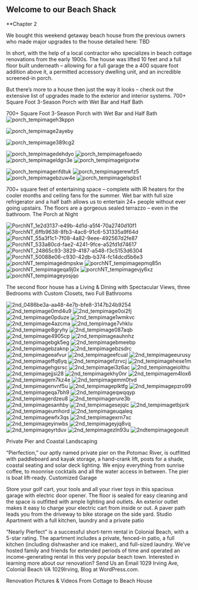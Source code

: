 ## Welcome to our Beach Shack 

**Chapter 2

We bought this weekend getaway beach house from the previous owners who made major upgrades to the house detailed here: TBD

In short, with the help of a local contractor who specializes in beach cottage renovations from the early 1900s. The house was lifted 10 feet and a full floor built underneath – allowing for a full garage the a 400 square foot addition above it, a permitted accessory dwelling unit, and an incredible screened-in porch.

But there’s more to a house then just the way it looks – check out the extensive list of upgrades made to the exterior and interior systems.
700+ Square Foot 3-Season Porch with Wet Bar and Half Bath


700+ Square Foot 3-Season Porch with Wet Bar and Half Bath
![porch_tempimageh3kppn](https://user-images.githubusercontent.com/94854538/143494858-cb06e8db-8cf3-43eb-98a2-f2a5468fcaa5.jpg)

![porch_tempimage2ayeby](https://user-images.githubusercontent.com/94854538/143494851-0d35b25b-0f1b-4455-a955-9e99beddf7a4.jpg)

![porch_tempimage389cg2](https://user-images.githubusercontent.com/94854538/143494852-7a96fd30-aa03-4ef6-a2f2-79bcc4e70ed2.jpg)

![porch_tempimagedehdyo](https://user-images.githubusercontent.com/94854538/143494855-c93b6cbd-a343-4a16-aaa0-c5d0fe2dcb4e.jpg)
![porch_tempimagefoaedo](https://user-images.githubusercontent.com/94854538/143494856-3525cfb9-0943-42e2-8628-202bdf71c314.jpg)
![porch_tempimageldgn3e](https://user-images.githubusercontent.com/94854538/143494860-fa791c7f-e0a9-44d3-ab26-be3a8daa7602.jpg)
![porch_tempimagelgxxtw](https://user-images.githubusercontent.com/94854538/143494861-9b7e1bb2-b68c-4265-8802-c14dbb88b944.jpg)

![porch_tempimagenfdtuk](https://user-images.githubusercontent.com/94854538/143494863-e5e896c3-e4fa-4430-b71f-e49420b74ceb.jpg)
![porch_tempimagerewfz5](https://user-images.githubusercontent.com/94854538/143494864-89f3ad3c-e65a-41d2-99c3-2749d989bbdf.jpg)
![porch_tempimagebzuw4e](https://user-images.githubusercontent.com/94854538/143494854-2a0d895c-6510-44bd-8739-405682013cac.jpg)
![porch_tempimagelspbs1](https://user-images.githubusercontent.com/94854538/143494862-6a6118b7-f198-4add-84e3-5303bd4bf6e1.jpg)


700+ square feet of entertaining space – complete with IR heaters for the cooler months and ceiling fans for the summer. Wet bar with full size refrigerator and a half bath allows us to entertain 24+ people without ever going upstairs. The floors are a gorgeous sealed terrazzo – even in the bathroom.
The Porch at Night

![PorchNT_1e2d3137-e49b-4d1d-a5f4-70a2740d10f1](https://user-images.githubusercontent.com/94854538/143494896-7ff2e1a7-7955-42b5-bbb9-0f5913695ab5.jpg)
![PorchNT_6ffb9638-8fb3-4ac6-91c6-531335a9f64d](https://user-images.githubusercontent.com/94854538/143494897-a3e68001-fa37-4910-b0c7-53bd39391504.jpg)
![PorchNT_55a3f1c1-7f08-4a82-9eee-492567d2fe87](https://user-images.githubusercontent.com/94854538/143494899-128f43b1-a3fa-4aa4-9d06-63aab2d0a701.jpg)
![PorchNT_533a80cd-fae2-4241-9fce-a52fd1d74617](https://user-images.githubusercontent.com/94854538/143494900-ccd7f35d-28c1-411f-98c3-ab5130462cce.jpg)
![PorchNT_24865c93-3829-4187-a548-f3c5153d6304](https://user-images.githubusercontent.com/94854538/143494901-3b48205b-bf12-48a5-8212-068158b9cbe8.jpg)
![PorchNT_50088e06-c930-42db-b374-fc14dcd5b6e3](https://user-images.githubusercontent.com/94854538/143494902-14c99ae3-3b9e-43c3-815d-8f3ec1d26d31.jpg)
![porchNT_tempimagedmpskw](https://user-images.githubusercontent.com/94854538/143494903-cb7c28db-aa0d-4795-93f8-0124e8db96f8.jpg)
![porchNT_tempimagepmq85n](https://user-images.githubusercontent.com/94854538/143494904-5716c7c3-6198-4ea1-8f42-9b8b442d3cc6.jpg)
![porchNT_tempimageqa9j0x](https://user-images.githubusercontent.com/94854538/143494905-ca827f16-0fab-46bf-812e-5770df3ffc39.jpg)
![porchNT_tempimagevjy6xz](https://user-images.githubusercontent.com/94854538/143494906-e889e314-d554-4dfd-bfe9-6bb9b70f7938.jpg)
![porchNT_tempimageyosjqo](https://user-images.githubusercontent.com/94854538/143494907-d3f73f50-8900-4cc1-8032-a5713e59410b.jpg)


The second floor house has a Living & Dining with Spectacular Views, three Bedrooms with Custom Closets, two Full Bathrooms

![2nd_0486be3a-aa48-4e7b-bfe8-3147b24b9254](https://user-images.githubusercontent.com/94854538/143495115-1d09406e-eeb6-4ee9-95f0-f913a7356a8c.jpg)
![2nd_tempimage0md4u9](https://user-images.githubusercontent.com/94854538/143495117-e5191a86-111c-43c3-a3a4-c163744551f1.jpg)
![2nd_tempimage0oi2fj](https://user-images.githubusercontent.com/94854538/143495118-96aa60ee-49e9-4886-9c2d-e8ccda2ebb63.jpg)
![2nd_tempimage0pduze](https://user-images.githubusercontent.com/94854538/143495119-0a8ad7da-3951-4e80-bf53-dbd1d7cee1d8.jpg)
![2nd_tempimage1wmkvc](https://user-images.githubusercontent.com/94854538/143495120-c949576e-e865-4772-ad09-4278435210ad.jpg)
![2nd_tempimage4azcma](https://user-images.githubusercontent.com/94854538/143495122-bb76f444-94ba-453c-a94d-5590339a0658.jpg)
![2nd_tempimage7vhklu](https://user-images.githubusercontent.com/94854538/143495123-ebf3c86b-fab3-440c-bd2e-9436118dd9f6.jpg)
![2nd_tempimage8gryhy](https://user-images.githubusercontent.com/94854538/143495125-bb92de72-6111-4db0-a94a-42748990f88b.jpg)
![2nd_tempimage087aqb](https://user-images.githubusercontent.com/94854538/143495128-fed5badd-baf9-4ebe-a6b4-4088186cad82.jpg)
![2nd_tempimage4905cp](https://user-images.githubusercontent.com/94854538/143495131-9d9be6cc-3f43-449a-9ba5-4e790f623b0c.jpg)
![2nd_tempimageauhnhz](https://user-images.githubusercontent.com/94854538/143495132-a4f9fc69-192c-4835-b037-6138007a44ea.jpg)
![2nd_tempimagebgk5eg](https://user-images.githubusercontent.com/94854538/143495133-3cee3c2d-84b4-4f51-a628-c888ecc5074a.jpg)
![2nd_tempimagebmeebp](https://user-images.githubusercontent.com/94854538/143495134-a50c2333-e552-436f-908d-53dc2e55177b.jpg)
![2nd_tempimagebzaknp](https://user-images.githubusercontent.com/94854538/143495135-54a1b941-1c03-4614-8882-2ef395e23eb1.jpg)
![2nd_tempimagebzsdrc](https://user-images.githubusercontent.com/94854538/143495136-945d8ee0-b1e5-482b-8e2e-c2c80f577764.jpg)
![2nd_tempimageeafvur](https://user-images.githubusercontent.com/94854538/143495137-db07af1d-234a-4c51-abf4-8f97e5319e5a.jpg)
![2nd_tempimageefcual](https://user-images.githubusercontent.com/94854538/143495139-25938dd7-49eb-4d05-a726-35cbf636be0c.jpg)
![2nd_tempimageeurusy](https://user-images.githubusercontent.com/94854538/143495140-8da8f49f-5936-4399-b801-9532e2115db5.jpg)
![2nd_tempimageffq6yq](https://user-images.githubusercontent.com/94854538/143495141-d10483f0-2591-4585-9896-df94b507f80d.jpg)
![2nd_tempimagefzrvcj](https://user-images.githubusercontent.com/94854538/143495143-3ec9f4c5-d1ad-4287-b632-8c7f3437016f.jpg)
![2nd_tempimagehese1m](https://user-images.githubusercontent.com/94854538/143495144-611eeb16-c741-4052-8a36-ad26fee47d0b.jpg)
![2nd_tempimagehgsrsc](https://user-images.githubusercontent.com/94854538/143495145-1e221cba-e952-4faf-8bce-3666e042afe5.jpg)
![2nd_tempimagei3z6ac](https://user-images.githubusercontent.com/94854538/143495146-252dd07a-d182-481c-baed-452ca0db0b4a.jpg)
![2nd_tempimageiolthu](https://user-images.githubusercontent.com/94854538/143495148-61833b4d-f427-4edc-8ccd-29139fbc1e87.jpg)
![2nd_tempimagejjsi28](https://user-images.githubusercontent.com/94854538/143495150-3138b2c1-8cb6-4690-9604-858e02c079b3.jpg)
![2nd_tempimagekhy0nr](https://user-images.githubusercontent.com/94854538/143495151-b08e87ff-27bc-4186-8b45-93fc5c4e5bef.jpg)
![2nd_tempimagem4lox6](https://user-images.githubusercontent.com/94854538/143495153-ad87eb8b-33db-42c9-be6e-d4bbf8033db6.jpg)
![2nd_tempimagem7kz4e](https://user-images.githubusercontent.com/94854538/143495154-c2f2dd9b-28f9-492f-aa8e-040300186afe.jpg)
![2nd_tempimagemm0tvd](https://user-images.githubusercontent.com/94854538/143495155-5296d196-3236-4191-945e-f5971e4c7581.jpg)
![2nd_tempimagenvnf5u](https://user-images.githubusercontent.com/94854538/143495156-2999e676-0366-4786-b5fa-39923ec6753f.jpg)
![2nd_tempimageplktfg](https://user-images.githubusercontent.com/94854538/143495158-417c2bc7-ae58-4100-8418-88e5743bd241.jpg)
![2nd_tempimagepzro99](https://user-images.githubusercontent.com/94854538/143495159-a600965a-09e3-46e6-8f9b-3d5fed17c1f3.jpg)
![2nd_tempimageqa7bh9](https://user-images.githubusercontent.com/94854538/143495160-a328bea4-411a-4165-80ec-55262e168bd4.jpg)
![2nd_tempimageqwqqyp](https://user-images.githubusercontent.com/94854538/143495162-ea2fb8b8-6622-4f58-b7e1-b88ef9b20afc.jpg)
![2nd_tempimagerdzeu8](https://user-images.githubusercontent.com/94854538/143495164-54da9f47-e0e7-40d0-88ad-2f0fdedfc1ce.jpg)
![2nd_tempimagerure3b](https://user-images.githubusercontent.com/94854538/143495167-3a158a1e-9f00-43a2-80e5-b992cfeacbe8.jpg)
![2nd_tempimagesanhby](https://user-images.githubusercontent.com/94854538/143495169-bdc32bc4-b9e0-4b4a-8b55-0b4fb9d215ac.jpg)
![2nd_tempimagesejqic](https://user-images.githubusercontent.com/94854538/143495170-ab53f410-f1a5-40aa-a592-6afc1715d5e9.jpg)
![2nd_tempimagetbjxrk](https://user-images.githubusercontent.com/94854538/143495173-87baacfb-7e4d-467a-b50a-a2eb36135c82.jpg)
![2nd_tempimageumhord](https://user-images.githubusercontent.com/94854538/143495174-c648e2cb-ebaa-4fae-8fff-671e259e958f.jpg)
![2nd_tempimageuqaleq](https://user-images.githubusercontent.com/94854538/143495176-9c32304c-234a-4c12-8c12-dee8155b7746.jpg)
![2nd_tempimagewfx3qs](https://user-images.githubusercontent.com/94854538/143495177-f70b6a17-c0da-4da1-8542-9549c452445b.jpg)
![2nd_tempimagexrn7xc](https://user-images.githubusercontent.com/94854538/143495178-192d4a54-77d9-434d-9fbd-3b87b4953bf1.jpg)
![2nd_tempimageyinwbs](https://user-images.githubusercontent.com/94854538/143495179-b0923023-9a44-450a-8436-4601cfc25074.jpg)
![2nd_tempimageyjq8vq](https://user-images.githubusercontent.com/94854538/143495181-a8093389-478f-4897-92bd-efc74c5a8bbe.jpg)
![2nd_tempimageyrtduv](https://user-images.githubusercontent.com/94854538/143495182-ec302be1-659b-4a51-b043-85d3267b9fa6.jpg)
![2nd_tempimagezln93u](https://user-images.githubusercontent.com/94854538/143495184-dbdb2c4b-f1fa-44a8-ac23-02e86282e16f.jpg)
![2ndtempimagegoeult](https://user-images.githubusercontent.com/94854538/143495186-0482471d-d2c2-44af-8f8b-6896de2afb18.jpg)


Private Pier and Coastal Landscaping











“Pierfection,” our aptly named private pier on the Potomac River, is outfitted with paddleboard and kayak storage, a hand-crank lift, posts for a shade, coastal seating and solar deck lighting. We enjoy everything from sunrise coffee, to moonrise cocktails and all the water access in between. The pier is boat lift-ready.
Customized Garage














Store your golf cart, your tools and all your river toys in this spacious garage with electric door opener. The floor is sealed for easy cleaning and the space is outfitted with ample lighting and outlets. An exterior outlet makes it easy to charge your electric cart from inside or out. A paver path leads you from the driveway to bike storage on the side yard.
Studio Apartment with a full kitchen, laundry and a private patio















“Nearly Pierfect” is a successful short-term rental in Colonial Beach, with a 5-star rating. The apartment includes a private, fenced-in patio, a full kitchen (including dishwasher and ice maker), and full-sized laundry. We’ve hosted family and friends for extended periods of time and operated an income-generating rental in this very popular beach town.
Interested in learning more about our renovation? Send Us an Email
1029 Irving Ave, Colonial Beach VA
1029Irving, Blog at WordPress.com.

Renovation Pictures & Videos
From Cottage to Beach House


